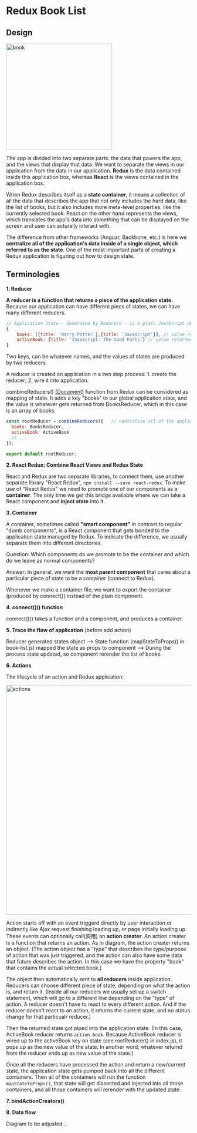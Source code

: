 # Redux Book List

## Design

<img width="289" alt="book" src="https://user-images.githubusercontent.com/20265633/35259962-bd56de34-ffd6-11e7-8f7b-df0340ffdedf.PNG">

The app is divided into two separate parts: the data that powers the app, and the views that display that data. We want to separate the views in our application from the data in our application. **Redux** is the data contained inside this application box, whereas **React** is the views contained in the application box. 

When Redux describes itself as a **state container**, it means a collection of all the data that describes the app that not only includes the hard data, like the list of books, but it also includes more meta-level properties, like the currently selected book. React on the other hand represents the views, which translates the app's data into something that can be displayed on the screen and user can acturally interact with. 

The difference from other frameworks (Anguar, Backbone, etc.) is here we **centralize all of the application's data inside of a single object, which referred to as the state**. One of the most important parts of creating a Redux application is figuring out how to design state.

## Terminologies

**1. Reducer**

**A reducer is a function that returns a piece of the application state.** Because our application can have different piecs of states, we can have many different reducers. 

```jsx
// Application State - Generated by Reducers - is a plain JavaScript object
{
	books: [{title: 'Harry Potter'},{title: 'JavaScript'}],	// value returned by reducer "BookReducer"
	activeBook: {title: 'JavaScript: The Good Parts'} // value returned by reducer "ActiveBookReducer"
}
```

Two keys, can be whatever names, and the values of states are produced by two reducers.

A reducer is created on application in a two step process: 1. create the reducer; 2. wire it into application.

combineReducers() [(Document)](https://redux.js.org/docs/api/combineReducers.html#combinereducersreducers) function from Redux can be considered as mapping of state. It adds a key "books" to our global application state, and the value is whatever gets returned from BooksReducer, which in this case is an array of books.

```jsx
const rootReducer = combineReducers({	// centralize all of the application's data/state inside of a single object
  books: BooksReducer,
  activeBook: ActiveBook
  // ...
});

export default rootReducer;
```

**2. React Redux: Combine React Views and Redux State**

React and Redux are two separate libraries, to connect them, use another separate library "React Redux", `npm install --save react-redux`. To make use of "React Redux" we need to promote one of our components as a **container**. The only time we get this bridge available where we can take a React component and **inject state** into it.

**3. Container**

A container, sometimes called **"smart component"** in contrast to regular "dumb components", is a React component that gets bonded to the application state managed by Redux. To indicate the difference, we usually separate them into different directories.

Question: Which components do we promote to be the container and which do we leave as normal components?

Answer: In general, we want the **most parent component** that cares about a particular piece of state to be a container (connect to Redux). 

Whenever we make a container file, we want to export the container (produced by connect()) instead of the plain component.

**4. connect()() function**

connect()() takes a function and a component, and produces a container.

**5. Trace the flow of application** (before add action)

Reducer generated states object --> State function (mapStateToProps() in book-list.js)  mapped the state as props to component --> During the process state updated, so component rerender the list of books.

**6. Actions**

The lifecycle of an action and Redux application:

<img width="624" alt="actions" src="https://user-images.githubusercontent.com/20265633/35644170-40e1e09e-0696-11e8-8bde-e6d6d1d62720.PNG">

Action starts off with an event triggerd directly by user interaction or indirectly like Ajax request finishing loading up, or page initially loading up. These events can optionally call(调用) an **action creater**. An action creater is a function that returns an action. As in diagram, the action creater returns an object. (The action object has a "type" that describes the type/purpose of action that was just triggered, and the action can also have some data that future describes the action. In this case we have the property "book" that contains the actual selected book.) 

The object then automatically sent to **all reducers** inside application. Reducers can choose different piece of state, depending on what the action is, and return it. (Inside all our reducers we usually set up a switch statement, which will go to a different line depending on the "type" of action. A reducer doesn't have to react to every different action. And if the reducer doesn't react to an action, it returns the current state, and no status change for that particualr reducer.) 

Then the returned state got piped into the application state. (In this case, ActiveBook reducer returns `action.book`. Because ActiveBook reducer is wired up to the activeBook key on state (see rootReducer() in index.js), it pops up as the new value of the state. In another word, whatever returnd from the reducer ends up as new value of the state.) 

Once all the reducers have processed the action and return a new/current state, the application state gets pumped back into all the different containers. Then all of the containers will run the function `mapStateToProps()`, that state will get dissected and injected into all those containers, and all those containers will rerender with the updated state.

**7. bindActionCreators()**

**8. Data flow**

Diagram to be adjusted...


